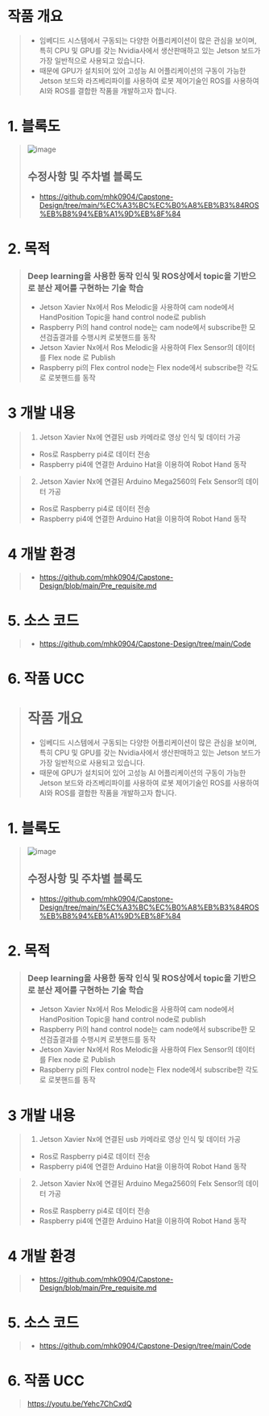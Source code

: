 # 작품 개요
> - 임베디드 시스템에서 구동되는 다양한 어플리케이션이 많은 관심을 보이며, 특히 CPU 및 GPU를 갖는 Nvidia사에서 생산판매하고 있는 Jetson 보드가 가장 일반적으로 사용되고 있습니다.
> - 때문에 GPU가 설치되어 있어 고성능 AI 어플리케이션의 구동이 가능한 Jetson 보드와 라즈베리파이를 사용하여 로봇 제어기술인 ROS를 사용하여 AI와 ROS를 결합한 작품을 개발하고자 합니다.

# 1. 블록도
> ![image](https://user-images.githubusercontent.com/103232858/203708555-8035326a-73d7-435d-a170-69e8356ef4c9.png)
>
> ## 수정사항 및 주차별 블록도
> - https://github.com/mhk0904/Capstone-Design/tree/main/%EC%A3%BC%EC%B0%A8%EB%B3%84ROS%EB%B8%94%EB%A1%9D%EB%8F%84

# 2. 목적
> ### Deep learning을 사용한 동작 인식 및 ROS상에서 topic을 기반으로 분산 제어를 구현하는 기술 학습
>  - Jetson Xavier Nx에서 Ros Melodic을 사용하여 cam node에서 HandPosition Topic을 hand control node로 publish
>  - Raspberry Pi의 hand control node는 cam node에서 subscribe한 모션검출결과를 수행시켜 로봇핸드를 동작
>  - Jetson Xavier Nx에서 Ros Melodic을 사용하여 Flex Sensor의 데이터를 Flex node 로 Publish
>  - Raspberry pi의 Flex control node는 Flex node에서 subscribe한 각도로 로봇핸드를 동작


# 3 개발 내용 
> 1. Jetson Xavier Nx에 연결된 usb 카메라로 영상 인식 및 데이터 가공
>- Ros로 Raspberry pi4로 데이터 전송
>- Raspberry pi4에 연결한 Arduino Hat을 이용하여 Robot Hand 동작

> 2. Jetson Xavier Nx에 연결된 Arduino Mega2560의 Felx Sensor의 데이터 가공
>- Ros로 Raspberry pi4로 데이터 전송
>- Raspberry pi4에 연결한 Arduino Hat을 이용하여 Robot Hand 동작

# 4 개발 환경
>  - https://github.com/mhk0904/Capstone-Design/blob/main/Pre_requisite.md

# 5. 소스 코드
> - https://github.com/mhk0904/Capstone-Design/tree/main/Code

# 6. 작품 UCC
> # 작품 개요
> - 임베디드 시스템에서 구동되는 다양한 어플리케이션이 많은 관심을 보이며, 특히 CPU 및 GPU를 갖는 Nvidia사에서 생산판매하고 있는 Jetson 보드가 가장 일반적으로 사용되고 있습니다.
> - 때문에 GPU가 설치되어 있어 고성능 AI 어플리케이션의 구동이 가능한 Jetson 보드와 라즈베리파이를 사용하여 로봇 제어기술인 ROS를 사용하여 AI와 ROS를 결합한 작품을 개발하고자 합니다.

# 1. 블록도
> ![image](https://user-images.githubusercontent.com/103232858/203708555-8035326a-73d7-435d-a170-69e8356ef4c9.png)
>
> ## 수정사항 및 주차별 블록도
> - https://github.com/mhk0904/Capstone-Design/tree/main/%EC%A3%BC%EC%B0%A8%EB%B3%84ROS%EB%B8%94%EB%A1%9D%EB%8F%84

# 2. 목적
> ### Deep learning을 사용한 동작 인식 및 ROS상에서 topic을 기반으로 분산 제어를 구현하는 기술 학습
>  - Jetson Xavier Nx에서 Ros Melodic을 사용하여 cam node에서 HandPosition Topic을 hand control node로 publish
>  - Raspberry Pi의 hand control node는 cam node에서 subscribe한 모션검출결과를 수행시켜 로봇핸드를 동작
>  - Jetson Xavier Nx에서 Ros Melodic을 사용하여 Flex Sensor의 데이터를 Flex node 로 Publish
>  - Raspberry pi의 Flex control node는 Flex node에서 subscribe한 각도로 로봇핸드를 동작


# 3 개발 내용 
> 1. Jetson Xavier Nx에 연결된 usb 카메라로 영상 인식 및 데이터 가공
>- Ros로 Raspberry pi4로 데이터 전송
>- Raspberry pi4에 연결한 Arduino Hat을 이용하여 Robot Hand 동작

> 2. Jetson Xavier Nx에 연결된 Arduino Mega2560의 Felx Sensor의 데이터 가공
>- Ros로 Raspberry pi4로 데이터 전송
>- Raspberry pi4에 연결한 Arduino Hat을 이용하여 Robot Hand 동작

# 4 개발 환경
>  - https://github.com/mhk0904/Capstone-Design/blob/main/Pre_requisite.md

# 5. 소스 코드
> - https://github.com/mhk0904/Capstone-Design/tree/main/Code

# 6. 작품 UCC
> https://youtu.be/Yehc7ChCxdQ
